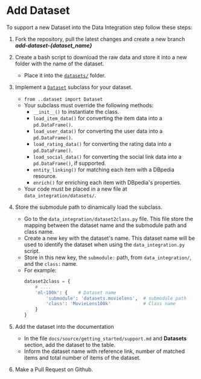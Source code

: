 # Add Dataset

To support a new Dataset into the Data Integration step follow these steps:

1. Fork the repository, pull the latest changes and create a new branch ***add-dataset-{dataset_name}***

2. Create a bash script to download the raw data and store it into a new folder with the name of the dataset. 
   * Place it into the [`datasets/`](https://github.com/AlvaroJoseLopes/Knowledge-Graph-aware-Recommender-Systems-with-DBpedia/tree/main/datasets) folder.

3. Implement a [`Dataset`](https://github.com/AlvaroJoseLopes/Knowledge-Graph-aware-Recommender-Systems-with-DBpedia/blob/main/data_integration/dataset.py) subclass for your dataset. 
    * `from ..dataset import Dataset`
    * Your subclass must override the following methods: 
        - `__init__()` to instantiate the class.
        - `load_item_data()` for converting the item data into a `pd.DataFrame()`.
        - `load_user_data()` for converting the user data into a `pd.DataFrame()`.
        - `load_rating_data()` for converting the rating data into a `pd.DataFrame()`.
        - `load_social_data()` for converting the social link data into a `pd.DataFrame()`, if supported.
        - `entity_linking()` for matching each item with a DBpedia resource.
        - `enrich()` for enriching each item with DBpedia's properties.
    *  Your code must be placed in a new file at `data_integration/datasets/`. 

4. Store the submodule path to dinamically load the subclass.
    * Go to the `data_integration/dataset2class.py` file. This file store the mapping between the dataset name and the submodule path and class name.
    * Create a new key with the dataset's name. This dataset name will be used to identify the dataset when using the `data_integration.py` script.
    * Store in this new key, the `submodule:` path, from `data_integration/`, and the `class:` name.
    * For example:
        ```python
        dataset2class = {
            # ....
            'ml-100k': {    # Dataset name
                'submodule': 'datasets.movielens',  # submodule path
                'class': 'MovieLens100k'            # Class name
            }
        }
        ```

5. Add the dataset into the documentation
    * In the file `docs/source/getting_started/support.md` and **Datasets** section, add the dataset to the table.
    * Inform the dataset name with reference link, number of matched items and total number of items of the dataset.

6. Make a Pull Request on Github.